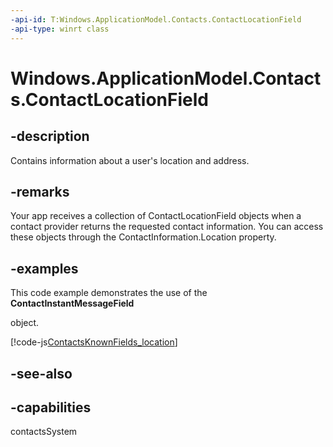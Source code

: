 ```yaml
---
-api-id: T:Windows.ApplicationModel.Contacts.ContactLocationField
-api-type: winrt class
---
```


<!-- Class syntax.
public class ContactLocationField : Windows.ApplicationModel.Contacts.IContactField, Windows.ApplicationModel.Contacts.IContactLocationField
-->

# Windows.ApplicationModel.Contacts.ContactLocationField

## -description
Contains information about a user's location and address.

## -remarks
Your app receives a collection of ContactLocationField objects when a contact provider returns the requested contact information. You can access these objects through the ContactInformation.Location property.

## -examples
This code example demonstrates the use of the **ContactInstantMessageField**
<!--Is ContactInstantMessageField the right name to use here? It seems the example should be for ContactLocationField.-->
object.



[!code-js[ContactsKnownFields_location](../windows.applicationmodel.contacts.provider/code/ContactsMain/javascript/js/contacts.js#SnippetContactsKnownFields_location)]

## -see-also

## -capabilities
contactsSystem
